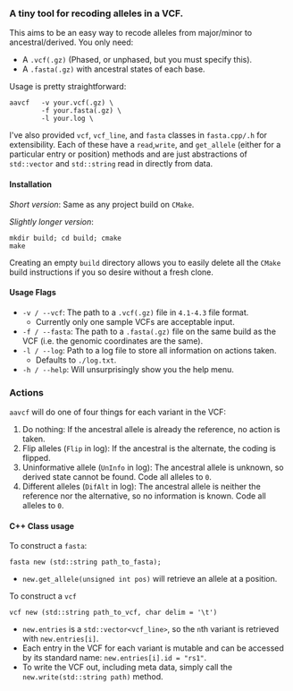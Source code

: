 ### A tiny tool for recoding alleles in a VCF. 

This aims to be an easy way to recode alleles from major/minor to ancestral/derived. You only need:

- A `.vcf(.gz)` (Phased, or unphased, but you must specify this).
- A `.fasta(.gz)` with ancestral states of each base. 

Usage is pretty straightforward:

```{sh}
aavcf   -v your.vcf(.gz) \
        -f your.fasta(.gz) \
        -l your.log \
```
 
I've also provided `vcf`, `vcf_line`, and `fasta` classes in `fasta.cpp/.h` for extensibility. Each of these have a `read`,`write`, and `get_allele` (either for a particular entry or position) methods and are just abstractions of `std::vector` and `std::string` read in directly from data.
  
#### Installation

*Short version*: Same as any project build on `CMake`.

*Slightly longer version*: 

```{sh}
mkdir build; cd build; cmake
make
```

Creating an empty `build` directory allows you to easily delete all the `CMake` build instructions if you so desire without a fresh clone.

#### Usage Flags

- `-v / --vcf`: The path to a `.vcf(.gz)` file in `4.1-4.3` file format. 
    - Currently only one sample VCFs are acceptable input.
- `-f / --fasta`: The path to a `.fasta(.gz)` file on the same build as the VCF (i.e. the genomic coordinates are the same).
- `-l / --log`: Path to a log file to store all information on actions taken.
    - Defaults to `./log.txt`.
- `-h / --help`: Will unsurprisingly show you the help menu. 

### Actions

`aavcf` will do one of four things for each variant in the VCF:

1. Do nothing: If the ancestral allele is already the reference, no action is taken.
2. Flip alleles (`Flip` in log): If the ancestral is the alternate, the coding is flipped.
3. Uninformative allele (`UnInfo` in log): The ancestral allele is unknown, so derived state cannot be found. Code all alleles to `0`.
4. Different alleles (`DifAlt` in log): The ancestral allele is neither the reference nor the alternative, so no information is known. Code all alleles to `0`. 


#### C++ Class usage

To construct a `fasta`:

```{c++}
fasta new (std::string path_to_fasta);
```

- `new.get_allele(unsigned int pos)` will retrieve an allele at a position.

To construct a `vcf`

```{c++}
vcf new (std::string path_to_vcf, char delim = '\t')
```

- `new.entries` is a `std::vector<vcf_line>`, so the `n`th variant is retrieved with `new.entries[i]`.
- Each entry in the VCF for each variant is mutable and can be accessed by its standard name: `new.entries[i].id = "rs1"`.
- To write the VCF out, including meta data, simply call the `new.write(std::string path)` method. 




